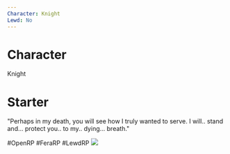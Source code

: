 ```yaml
---
Character: Knight
Lewd: No 
---
```

# Character
Knight

# Starter
"Perhaps in my death, you will see how I truly wanted to serve. I will.. stand and... protect you.. to  my.. dying... breath."

  

#OpenRP #FeraRP #LewdRP 
![](FSF7IEKXoAE1rNP.jpg)